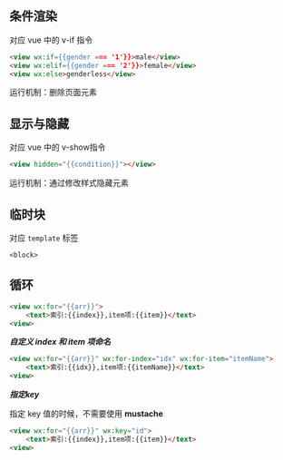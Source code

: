 ## 条件渲染

对应 vue 中的 v-if 指令

```html
<view wx:if={{gender === '1'}}>male</view>
<view wx:elif={{gender === '2'}}>female</view>
<view wx:else>genderless</view>
```

运行机制：删除页面元素

## 显示与隐藏

对应 vue 中的 v-show指令

```html
<view hidden="{{condition}}"></view>
```

运行机制：通过修改样式隐藏元素

## 临时块

对应 `template`  标签

`<block>`


## 循环

```html
<view wx:for="{{arr}}">
	<text>索引:{{index}},item项:{{item}}</text>
<view>
```

***自定义 index 和 item 项命名***

```html
<view wx:for="{{arr}}" wx:for-index="idx" wx:for-item="itemName">
	<text>索引:{{idx}},item项:{{itemName}}</text>
<view>
```

***指定key***

指定 key 值的时候，不需要使用  **mustache**

```html
<view wx:for="{{arr}}" wx:key="id">
	<text>索引:{{index}},item项:{{item}}</text>
<view>
```

